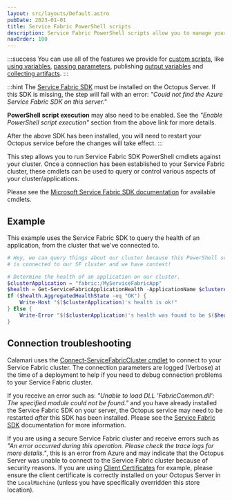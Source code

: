 ```yaml
---
layout: src/layouts/Default.astro
pubDate: 2023-01-01
title: Service Fabric PowerShell scripts
description: Service Fabric PowerShell scripts allow you to manage your Service Fabric clusters using the Service Fabric SDK as part of your deployment process.
navOrder: 100
---
```


:::success
You can use all of the features we provide for [custom scripts](/docs/deployments/custom-scripts/index.md), like [using variables](/docs/deployments/custom-scripts/using-variables-in-scripts.md), [passing parameters](/docs/deployments/custom-scripts/passing-parameters-to-scripts.md), publishing [output variables](/docs/deployments/custom-scripts/output-variables.md) and [collecting artifacts](/docs/deployments/custom-scripts/index.md#Customscripts-Collectingartifacts).
:::

:::hint
The [Service Fabric SDK](https://oc.to/ServiceFabricSdkDownload) must be installed on the Octopus Server. If this SDK is missing, the step will fail with an error: _"Could not find the Azure Service Fabric SDK on this server."_

**PowerShell script execution** may also need to be enabled. See the _"Enable PowerShell script execution"_ section from the above link for more details.

After the above SDK has been installed, you will need to restart your Octopus service before the changes will take effect.
:::

This step allows you to run Service Fabric SDK PowerShell cmdlets against your cluster. Once a connection has been established to your Service Fabric cluster, these cmdlets can be used to query or control various aspects of your cluster/applications.

Please see the [Microsoft Service Fabric SDK documentation](https://docs.microsoft.com/powershell/module/servicefabric/) for available cmdlets.

## Example

This example uses the Service Fabric SDK to query the health of an application, from the cluster that we've connected to.

```powershell
# Hey, we can query things about our cluster because this PowerShell session
# is connected to our SF cluster and we have context!

# Determine the health of an application on our cluster.
$clusterApplication = "fabric:/MyServiceFabricApp"
$health = Get-ServiceFabricApplicationHealth -ApplicationName $clusterApplication
If ($health.AggregatedHealthState -eq "OK") {
    Write-Host "$($clusterApplication)'s health is ok!"
} Else {
    Write-Error "$($clusterApplication)'s health was found to be $($health.AggregatedHealthState)!  This is not ok :("
}
```

## Connection troubleshooting

Calamari uses the [Connect-ServiceFabricCluster cmdlet](https://docs.microsoft.com/en-us/powershell/module/servicefabric/connect-servicefabriccluster) to connect to your Service Fabric cluster. The connection parameters are logged (Verbose) at the time of a deployment to help if you need to debug connection problems to your Service Fabric cluster.

If you receive an error such as: _"Unable to load DLL 'FabricCommon.dll': The specified module could not be found."_ and you have already installed the Service Fabric SDK on your server, the Octopus service may need to be restarted _after_ this SDK has been installed. Please see the [Service Fabric SDK](https://oc.to/ServiceFabricSdkDownload) documentation for more information.

If you are using a secure Service Fabric cluster and receive errors such as _"An error occurred during this operation.  Please check the trace logs for more details."_, this is an error from Azure and may indicate that the Octopus Server was unable to connect to the Service Fabric cluster because of security reasons. If you are using [Client Certificates](/docs/deployments/azure/service-fabric/connecting-securely-with-client-certificates/index.md) for example, please ensure the client certificate is correctly installed on your Octopus Server in the `LocalMachine` (unless you have specifically overridden this store location).
